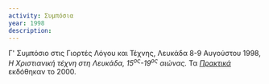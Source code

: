 ```yaml
---
activity: Συμπόσια
year: 1998
description: 
---
```


Γ' Συμπόσιο στις Γιορτές Λόγου και Τέχνης, Λευκάδα 8-9 Αυγούστου 1998, *Η Χριστιανική τέχνη στη Λευκάδα, 15<sup>ος</sup>-19<sup>ος</sup> αιώνας.* Τα [*Πρακτικά*](/publications/praktika_symposiwn/praktika_symposiou_03.html) εκδόθηκαν το 2000.
